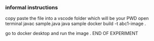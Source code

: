 ### informal instructions


copy paste the file into a vscode folder which will be your PWD
open terminal
javac sample.java
java sample
docker build -t abc1-image .


go to docker desktop and run the image . END OF EXPERIMENT

